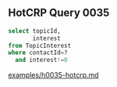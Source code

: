 
## HotCRP Query 0035
```sql
select topicId,
       interest
from TopicInterest
where contactId=?
  and interest!=0
```
[examples/h0035-hotcrp.md](/examples/h0035-hotcrp.md)